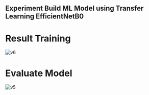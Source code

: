 ## Experiment Build ML Model using Transfer Learning EfficientNetB0

# Result Training
![v6](https://user-images.githubusercontent.com/54672242/120423433-95c19500-c394-11eb-99ae-3a7ee0a891bc.jpg)

# Evaluate Model
![v5](https://user-images.githubusercontent.com/54672242/120421157-f8646200-c38f-11eb-99ae-c598042fce76.jpg)